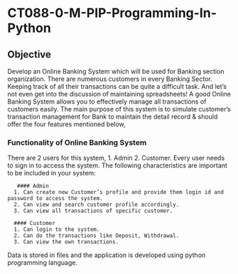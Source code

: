 # CT088-0-M-PIP-Programming-In-Python

## Objective
Develop an Online Banking System which will be used for Banking section organization.
There are numerous customers in every Banking Sector. Keeping track of all their transactions can be quite a difficult task. And let’s not even get into the discussion of maintaining spreadsheets! A good Online Banking System allows you to effectively manage all transactions of customers easily.
The main purpose of this system is to simulate customer’s transaction management for Bank to maintain the detail record & should offer the four features mentioned below,

### Functionality of Online Banking System

There are 2 users for this system, 1. Admin 2. Customer. Every user needs to sign in to access the system.
The following characteristics are important to be included in your system:

       #### Admin
      1. Can create new Customer’s profile and provide them login id and password to access the system.
      2. Can view and search customer profile accordingly.
      3. Can view all transactions of specific customer.

      #### Customer
      1. Can login to the system.
      2. Can do the transactions like Deposit, Withdrawal.
      3. Can view the own transactions.

Data is stored in files and the application is developed using python programming language.
